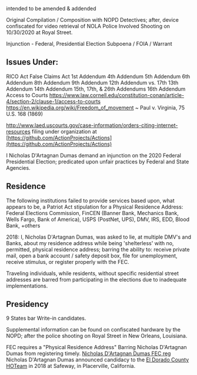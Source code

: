 intended to be amended & addended

Original Compilation / Composition with NOPD Detectives; after, device confiscated for video retrieval of NOLA Police Involved Shooting on 10/30/2020 at Royal Street.

Injunction - Federal, Presidential Election
Subpoena / FOIA / Warrant

## Issues Under:
RICO Act
False Claims Act
1st Addendum
4th Addendum
5th Addendum
6th Addendum
8th Addendum
9th Addendum
12th Addendum vs. 17th
13th Addendum
14th Addendum
15th, 17th, & 26th Addendums
16th Addendum
Access to Courts
	https://www.law.cornell.edu/constitution-conan/article-4/section-2/clause-1/access-to-courts
	https://en.wikipedia.org/wiki/Freedom_of_movement
	~ Paul v. Virginia, 75 U.S. 168 (1869)


http://www.laed.uscourts.gov/case-information/orders-citing-internet-resources
	filing under organization at [https://github.com/ActionProjects/Actions](https://github.com/ActionProjects/Actions)


I Nicholas D'Artagnan Dumas demand an injunction on the 2020 Federal Presidential Election; predicated upon unfair practices by Federal and State Agencies.

## Residence
The following institutions failed to provide services based upon, what appears to be, a Patriot Act stipulation for a Physical Residence Address: Federal Elections Commission, FinCEN (Banner Bank, Mechanics Bank, Wells Fargo, Bank of America), USPS (PostNet, UPS), DMV, IRS, EDD, Blood Bank, +others

2018: I, Nicholas D'Artagnan Dumas, was asked to lie, at multiple DMV's and Banks, about my residence address while being 'shelterless' with no, permitted, physical residence address; barring the ability to: receive private mail, open a bank account / safety deposit box, file for unemployment, receive stimulus, or register properly with the FEC.

Traveling individuals, while residents, without specific residential street addresses are barred from participating in the elections due to inadequate implementations.

## Presidency
9 States bar Write-in candidates.

Supplemental information can be found on confiscated hardware by the NOPD; after the police shooting on Royal Street in New Orleans, Louisiana.

FEC requires a "Physical Residence Address" Barring Nicholas D'Artagnan Dumas from registering timely.
[Nicholas D'Artagnan Dumas FEC reg](https://www.fec.gov/data/candidate/P00017343/?cycle=2020&election_full=true)
Nicholas D'Artagnan Dumas announced candidacy to the [El Dorado County HOTeam](https://www.counties.org/post/el-dorado-countys-homeless-outreach-team) in 2018 at Safeway, in Placerville, California.

